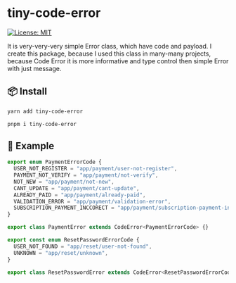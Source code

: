 # tiny-code-error

[![License: MIT](https://img.shields.io/badge/License-MIT-yellow.svg)](#License)

It is very-very-very simple Error class, which have code and payload.
I create this package, because I used this class in many-many projects, because
Code Error it is more informative and type control then simple Error with just
message.

## 📦 Install

```sh
yarn add tiny-code-error
```

```sh
pnpm i tiny-code-error
```

## 🌟 Example

```typescript
export enum PaymentErrorCode {
  USER_NOT_REGISTER = "app/payment/user-not-register",
  PAYMENT_NOT_VERIFY = "app/payment/not-verify",
  NOT_NEW = "app/payment/not-new",
  CANT_UPDATE = "app/payment/cant-update",
  ALREADY_PAID = "app/payment/already-paid",
  VALIDATION_ERROR = "app/payment/validation-error",
  SUBSCRIPTION_PAYMENT_INCCORECT = "app/payment/subscription-payment-incorrect",
}

export class PaymentError extends CodeError<PaymentErrorCode> {}

export const enum ResetPasswordErrorCode {
  USER_NOT_FOUND = "app/reset/user-not-found",
  UNKNOWN = "app/reset/unknown",
}

export class ResetPasswordError extends CodeError<ResetPasswordErrorCode> {}
```
